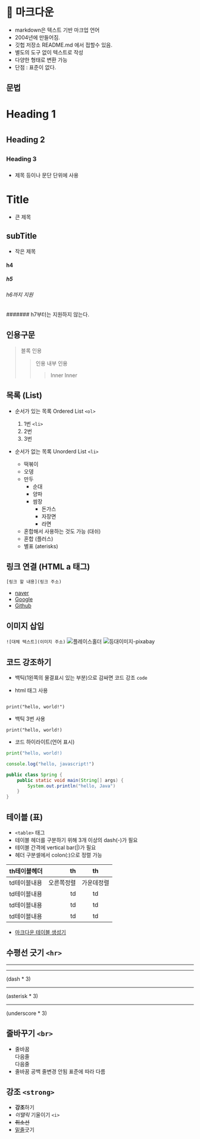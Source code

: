 # 🔽 마크다운

- markdown은 텍스트 기반 마크업 언어
- 2004년에 만들어짐.
- 깃헙 저장소 README.md 에서 접할수 있음.
- 별도의 도구 없이 텍스트로 작성
- 다양한 형태로 변환 가능
- 단점 : 표준이 없다.

## 문법


# Heading 1 <h1>
## Heading 2 <h2>
### Heading 3 <h3>
- 제목 등이나 문단 단위에 사용


Title
======

- 큰 제목

subTitle
------
- 작은 제목

#### h4
##### h5
###### h6까지 지원
####### h7부터는 지원하지 않는다.

## 인용구문

> 블록 인용
> > 인용 내부 인용
> > > Inner Inner

## 목록 (List)

- 순서가 있는 목록 Ordered List `<ol>`
    1. 1번  `<li>`
    2. 2번  
    3. 3번

- 순서가 없는 목록 Unorderd List `<li>`
    - 떡볶이
    - 오뎅
    - 만두
        + 순대
        + 양파
        - 쌈장
            * 돈가스
            * 자장면
            + 라면
    - 혼합해서 사용하는 것도 가능 (대쉬)
    + 혼합 (플러스)
    * 별표 (aterisks)

## 링크 연결 (HTML a 태그)
`[링크 할 내용](링크 주소)`
- [naver](https://naver.com)
- [Google](https://google.com)
- [Github](https://github.com)

## 이미지 삽입
`![대체 텍스트](이미지 주소)`
![플레이스홀더](https://via.placeholder.com/150)
![등대이미지-pixabay](https://cdn.pixabay.com/photo/2023/08/15/05/37/lighthouse-8191282_1280.jpg)

## 코드 강조하기
- 백틱(1왼쪽의 물결표시 있는 부분)으로 감싸면 코드 강조 `code`

- html 태그 사용
<pre><code>
print("hello, world!")
</code></pre>

- 백틱 3번 사용
```
print("hello, world!)
```

- 코드 하이라이트(언어 표시)
```python
print("hello, world!)
```
```js
console.log("hello, javascript!")
```
```java
public class Spring {
    public static void main(String[] args) {
        System.out.println("hello, Java")
    }
}
```

## 테이블 (표)
- `<table>` 태그
- 테이블 헤더를 구분하기 위해 3개 이상의 dash(-)가 필요
- 테이블 간격에 vertical bar(|)가 필요
- 헤더 구분셀에서 colon(:)으로 정렬 가능

| th테이블헤더 | th  | th  |
| --- | ---: | :---: |
| td테이블내용 | 오른쪽정렬  | 가운데정렬  |
| td테이블내용 | td  | td  |
| td테이블내용 | td  | td  |
| td테이블내용 | td  | td  |

- [마크다운 테이블 생성기](https://www.tablesgenerator.com/markdown_tables)


## 수평선 긋기 `<hr>`

<hr>

---
(dash * 3)
***
(asterisk * 3)
___
(underscore * 3)

## 줄바꾸기 `<br>`

- 줄바꿈<br>다음줄<br>다음줄
- 줄바꿈   공백    줄변경 안됨   표준에 따라 다름

## 강조 `<strong>`

- **강조**하기
- *이탤릭* 기울이기 `<i>`
- ~~취소선~~
- <u>밑줄</u>긋기
